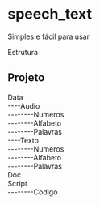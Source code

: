 # speech_text
Simples e fácil para usar

Estrutura 

## Projeto

Data <br>
----Audio <br>
--------Numeros <br>
--------Alfabeto <br>
--------Palavras <br>
----Texto <br>
--------Numeros <br>
--------Alfabeto <br>
--------Palavras <br>
Doc <br>
Script <br>
--------Codigo
